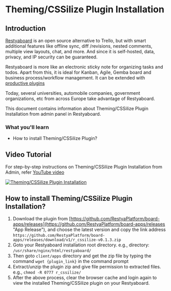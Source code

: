 # Theming/CSSilize Plugin Installation

## Introduction

[Restyaboard](https://restya.com/board) is an open source alternative to Trello, but with smart additional features like offline sync, diff /revisions, nested comments, multiple view layouts, chat, and more. And since it is self-hosted, data, privacy, and IP security can be guaranteed.

Restyaboard is more like an electronic sticky note for organizing tasks and todos. Apart from this, it is ideal for Kanban, Agile, Gemba board and business process/workflow management. It can be extended with [productive plugins](https://restya.com/board/apps "productive plugins")

Today, several universities, automobile companies, government organizations, etc from across Europe take advantage of Restyaboard.

This document contains information about Theming/CSSilize Plugin Installation from admin panel in Restyaboard.

### What you'll learn

*   How to install Theming/CSSilize Plugin?

## Video Tutorial

For step-by-step instructions on Theming/CSSilize Plugin Installation from Admin, refer [YouTube video](https://www.youtube.com/watch?v=BR6bBZ1nkrg "Watch video on Theming/CSSilize Plugin Installation from Admin")

[![Theming/CSSilize Plugin Installation](cssilize_installation.png)](http://www.youtube.com/watch?v=0Xdn52DoNHs "Watch video on Theming/CSSilize Plugin Installation")  

## How to install Theming/CSSilize Plugin Installation?

1.  Download the plugin from [https://github.com/RestyaPlatform/board-apps/releases](https://github.com/RestyaPlatform/board-apps/releases "App Release"), and choose the latest version and copy the link address `https://github.com/RestyaPlatform/board-apps/releases/download/v1/r_cssilize-v0.1.3.zip`
2.  Goto your Restyaboard installation root directory. e.g., directory: `/usr/share/nginx/html/restyaboard/`
3.  Then goto `client/apps` directory and get the zip file by typing the command `wget {plugin_link}` in the command prompt
4.  Extract/unzip the plugin zip and give file permission to extracted files. e.g., `chmod -R 0777 r_cssilize/`
5.  After the above process, clear the browser cache and login again to view the installed Theming/CSSilize plugin on your Restyaboard.